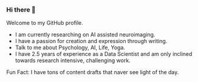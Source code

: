 ### Hi there 👋

Welcome to my GitHub profile.  
<!-- * I am currently researching on AI assisted neuroimaging.
* I have a passion for creation and expression through writing.
* Talk to me about Psychology, AI, Life, Yoga.
* I have 2.5 years of experience as a Data Scientist.
* I'm only inclined towards research intensive, challenging work.

* Fun Fact: I have tons of content drafts that naver see light of the day. -->

<!--
**AJ-30/AJ-30** is a ✨ _special_ ✨ repository because its `README.md` (this file) appears on your GitHub profile.

Here are some ideas to get you started:

- 🔭 I’m currently working on ...
- 🌱 I’m currently learning ...
- 👯 I’m looking to collaborate on ...
- 🤔 I’m looking for help with ...
- 💬 Ask me about ...
- 📫 How to reach me: ...
- 😄 Pronouns: ...
- ⚡ Fun fact: ...
-->
* I am currently researching on AI assisted neuroimaging.
* I have a passion for creation and expression through writing.
* Talk to me about Psychology, AI, Life, Yoga.
* I have 2.5 years of experience as a Data Scientist and am only inclined towards research intensive, challenging work.

Fun Fact: I have tons of content drafts that naver see light of the day.
